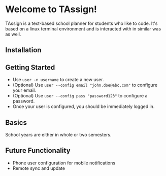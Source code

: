 # Welcome to TAssign!
TAssign is a text-based school planner for students who like to code. It's based on a linux terminal environment and is interacted with in similar was as well.

## Installation


## Getting Started
- Use `user -n username` to create a new user.
- (Optional) Use `user --config email "john.doe@abc.com"` to configure your email.
- (Optional) Use `user --config pass "password123"` to configure a password.
- Once your user is configured, you should be immediately logged in.


## Basics
School years are either in whole or two semesters. 

## Future Functionality
- Phone user configuration for mobile notifications
- Remote sync and update
